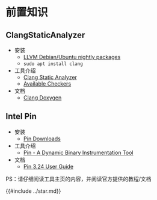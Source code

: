 # 前置知识

## ClangStaticAnalyzer

- 安装
  - [LLVM Debian/Ubuntu nightly packages](https://apt.llvm.org)
  - `sudo apt install clang`
- 工具介绍
  - [Clang Static Analyzer](https://clang-analyzer.llvm.org)
  - [Available Checkers](https://clang-analyzer.llvm.org/available_checks.html)
- 文档
  - [Clang Doxygen](https://clang.llvm.org/doxygen/index.html)

## Intel Pin

- 安装
  - [Pin Downloads](https://www.intel.com/content/www/us/en/developer/articles/tool/pin-a-binary-instrumentation-tool-downloads.html)
- 工具介绍
  - [Pin - A Dynamic Binary Instrumentation Tool](https://www.intel.com/content/www/us/en/developer/articles/tool/pin-a-dynamic-binary-instrumentation-tool.html)
- 文档
  - [Pin 3.24 User Guide](https://software.intel.com/sites/landingpage/pintool/docs/98612/Pin/doc/html/index.html)

PS：请仔细阅读工具主页的内容，并阅读官方提供的教程/文档

{{#include ../star.md}}

